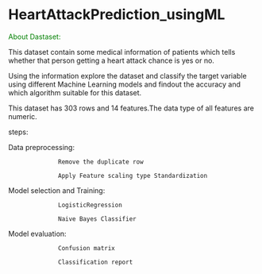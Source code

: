 # HeartAttackPrediction_usingML
<p style="color:green">About Dastaset:</p>

This dataset contain some medical information of patients which tells whether that person getting a heart attack chance is yes or no. 

Using the information explore the dataset and classify the target variable using different Machine Learning models and findout the accuracy and which algorithm suitable for this dataset.

This dataset has 303 rows and 14 features.The data type of all features are numeric.

steps:

Data preprocessing:

                  Remove the duplicate row

                  Apply Feature scaling type Standardization

Model selection and Training:

                  LogisticRegression

                  Naive Bayes Classifier

Model evaluation:

                  Confusion matrix

                  Classification report

